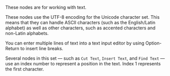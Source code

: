 These nodes are for working with text. 

These nodes use the UTF-8 encoding for the Unicode character set. This means that they can handle ASCII characters (such as the English/Latin alphabet) as well as other characters, such as accented characters and non-Latin alphabets. 

You can enter multiple lines of text into a text input editor by using Option-Return to insert line breaks.

Several nodes in this set — such as `Cut Text`, `Insert Text`, and `Find Text` — use an index number to represent a position in the text.  Index 1 represents the first character.
